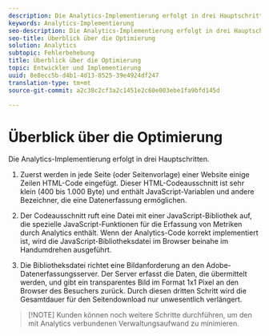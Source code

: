 ```yaml
---
description: Die Analytics-Implementierung erfolgt in drei Hauptschritten.
keywords: Analytics-Implementierung
seo-description: Die Analytics-Implementierung erfolgt in drei Hauptschritten.
seo-title: Überblick über die Optimierung
solution: Analytics
subtopic: Fehlerbehebung
title: Überblick über die Optimierung
topic: Entwickler und Implementierung
uuid: 8e8ecc5b-d4b1-4d13-8525-39e4924df247
translation-type: tm+mt
source-git-commit: a2c38c2cf3a2c1451e2c60e003ebe1fa9bfd145d

---
```



# Überblick über die Optimierung

Die Analytics-Implementierung erfolgt in drei Hauptschritten.

1. Zuerst werden in jede Seite (oder Seitenvorlage) einer Website einige Zeilen HTML-Code eingefügt. Dieser HTML-Codeausschnitt ist sehr klein (400 bis 1.000 Byte) und enthält JavaScript-Variablen und andere Bezeichner, die eine Datenerfassung ermöglichen.
1. Der Codeausschnitt ruft eine Datei mit einer JavaScript-Bibliothek auf, die spezielle JavaScript-Funktionen für die Erfassung von Metriken durch Analytics enthält. Wenn der Analytics-Code korrekt implementiert ist, wird die JavaScript-Bibliotheksdatei im Browser beinahe im Handumdrehen ausgeführt.

1. Die Bibliotheksdatei richtet eine Bildanforderung an den Adobe-Datenerfassungsserver. Der Server erfasst die Daten, die übermittelt werden, und gibt ein transparentes Bild im Format 1x1 Pixel an den Browser des Besuchers zurück. Durch diesen dritten Schritt wird die Gesamtdauer für den Seitendownload nur unwesentlich verlängert.

> [!NOTE] Kunden können noch weitere Schritte durchführen, um den mit Analytics verbundenen Verwaltungsaufwand zu minimieren.

